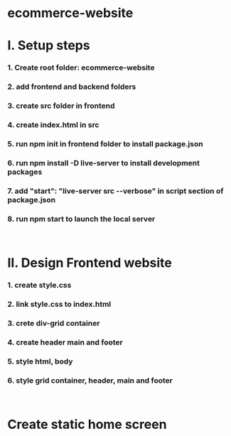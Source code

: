 # ecommerce-website
# ****I. Setup steps****
### 1. Create root folder: ecommerce-website
### 2. add frontend and backend folders
### 3. create src folder in frontend
### 4. create index.html in src
### 5. run npm init in frontend folder to install package.json
### 6. run npm install -D live-server to install development packages
### 7. add "start": "live-server src --verbose" in script section of package.json
### 8. run npm start to launch the local server

<br/>

# ****II. Design Frontend website****
### 1. create style.css
### 2. link style.css to index.html
### 3. crete div-grid container
### 4. create header main and footer
### 5. style html, body
### 6. style grid container, header, main and footer

<br/>

# ****Create static home screen****